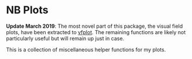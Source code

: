 # NB Plots

**Update March 2019**: The most novel part of this package, the visual field plots, have been extracted to [vfplot](https://github.com/nbommakanti/vfplot). The remaining functions are likely not particularly useful but will remain up just in case.

This is a collection of miscellaneous helper functions for my plots.
